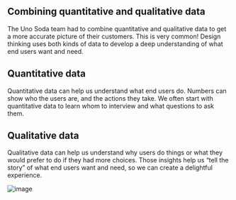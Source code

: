 ## Combining quantitative and qualitative data

The Uno Soda team had to combine quantitative and qualitative data to get a more accurate picture of their customers. This is very common! Design thinking uses both kinds of data to develop a deep understanding of what end users want and need.

## Quantitative data

Quantitative data can help us understand what end users do. Numbers can show who the users are, and the actions they take. We often start with quantitative data to learn whom to interview and what questions to ask them.

## Qualitative data

Qualitative data can help us understand why users do things or what they would prefer to do if they had more choices. Those insights help us “tell the story” of what end users want and need, so we can create a delightful experience.

![image](https://github.com/adeleke123/Mckinsey-Forward-Program/assets/51156057/d027c1dc-4e08-4a8d-a778-6e885b0e6059)


